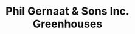 ---
title: "Phil Gernaat & Sons Inc. Greenhouses"
url: /kalamazoo/phil-gernaat-and-sons-inc-greenhouses/
shop: florist
---